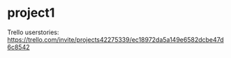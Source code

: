 # project1

Trello userstories: https://trello.com/invite/projects42275339/ec18972da5a149e6582dcbe47d6c8542
